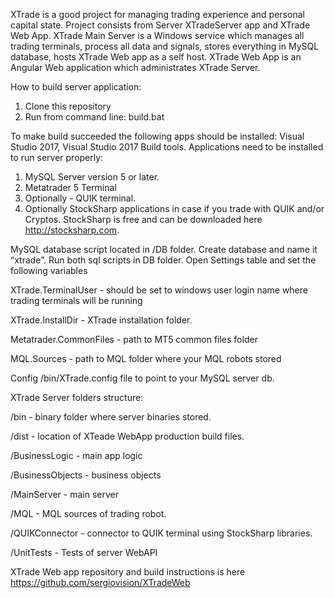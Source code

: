 XTrade is a good project for managing trading experience and personal capital state.
Project consists from Server XTradeServer app and XTrade Web App. XTrade Main Server is a Windows service which manages all trading terminals, process all data and signals, stores everything in MySQL database, hosts XTrade Web app as a self host. 
XTrade Web App is an Angular Web application which administrates XTrade Server.

How to build server application:
1. Clone this repository
2. Run from command line: build.bat

To make build succeeded the following apps should be installed: Visual Studio 2017, Visual Studio 2017 Build tools.
Applications need to be installed to run server properly: 

1. MySQL Server version 5 or later.
2. Metatrader 5 Terminal
3. Optionally - QUIK terminal.
4. Optionally StockSharp applications in case if you trade with QUIK and/or Cryptos. StockSharp is free and can be downloaded here http://stocksharp.com.

MySQL database script located in /DB folder. Create database and name it “xtrade”. Run both sql scripts in DB folder.
Open Settings table and set the following variables

XTrade.TerminalUser - should be set to windows user login name where trading terminals will be running

XTrade.InstallDir - XTrade installation folder.

Metatrader.CommonFiles - path to MT5 common files folder

MQL.Sources - path to MQL folder where your MQL robots stored

Config /bin/XTrade.config file to point to your MySQL server db.

XTrade Server folders structure:

/bin - binary folder where server binaries stored.

/dist - location of XTeade WebApp production build files.

/BusinessLogic - main app logic

/BusinessObjects - business objects

/MainServer - main server

/MQL - MQL sources of trading robot.

/QUIKConnector - connector to QUIK terminal using StockSharp libraries.

/UnitTests - Tests of server WebAPI


XTrade Web app repository and build instructions is here https://github.com/sergiovision/XTradeWeb

